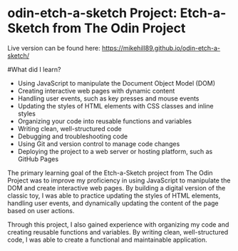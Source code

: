 # odin-etch-a-sketch Project: Etch-a-Sketch from The Odin Project

Live version can be found here: https://mikehill89.github.io/odin-etch-a-sketch/

#What did I learn?

- Using JavaScript to manipulate the Document Object Model (DOM)
- Creating interactive web pages with dynamic content
- Handling user events, such as key presses and mouse events
- Updating the styles of HTML elements with CSS classes and inline styles
- Organizing your code into reusable functions and variables
- Writing clean, well-structured code
- Debugging and troubleshooting code
- Using Git and version control to manage code changes
- Deploying the project to a web server or hosting platform, such as GitHub Pages

The primary learning goal of the Etch-a-Sketch project from The Odin Project
was to improve my proficiency in using JavaScript to manipulate the DOM and
create interactive web pages. By building a digital version of the classic toy,
I was able to practice updating the styles of HTML elements, handling user
events, and dynamically updating the content of the page based on user actions.

Through this project, I also gained experience with organizing my code and
creating reusable functions and variables. By writing clean, well-structured
code, I was able to create a functional and maintainable application. 

